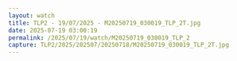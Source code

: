 ```yaml
---
layout: watch
title: TLP2 - 19/07/2025 - M20250719_030019_TLP_2T.jpg
date: 2025-07-19 03:00:19
permalink: /2025/07/19/watch/M20250719_030019_TLP_2
capture: TLP2/2025/202507/20250718/M20250719_030019_TLP_2T.jpg
---
```

